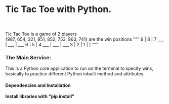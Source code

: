 
# Tic Tac Toe with Python.
<br />
<br />
Tic Tac Toe is a game of 2 players <br />
{987, 654, 321, 951, 852, 753, 963, 741} are the win positions
"""
        9   |  8  |   7
        ___ | ___ | ___
        6   |  5  |  4
        ___ | ___ | ___
        3   |  2  |  1
            |     |
"""

### The Main Service: 
This is a Python core application to run on the terminal to specity wins, basically to practice different Python inbuilt method and attributes.



#### Dependencies and Installation 

**Install libraries with "pip install"**










